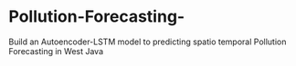 # Pollution-Forecasting-
Build an Autoencoder-LSTM model to predicting spatio temporal Pollution Forecasting in West Java
